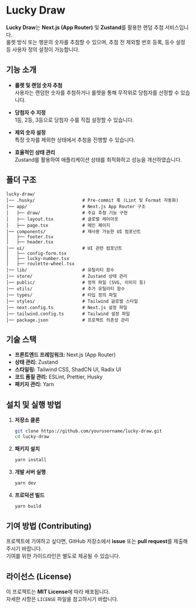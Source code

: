 # Lucky Draw

**Lucky Draw**는 **Next.js (App Router)** 및 **Zustand**를 활용한 랜덤 추첨 서비스입니다.  
룰렛 방식 또는 행운의 숫자를 추첨할 수 있으며, 추첨 전 제외할 번호 등록, 등수 설정 등 사용자 정의 설정이 가능합니다.

## 기능 소개

- **룰렛 및 랜덤 숫자 추첨**  
  사용자는 랜덤한 숫자를 추첨하거나 룰렛을 통해 무작위로 당첨자를 선정할 수 있습니다.  

- **당첨자 수 지정**  
  1등, 2등, 3등으로 당첨자 수를 직접 설정할 수 있습니다.  

- **제외 숫자 설정**  
  특정 숫자를 제외한 상태에서 추첨을 진행할 수 있습니다.  

- **효율적인 상태 관리**  
  Zustand를 활용하여 애플리케이션 상태를 최적화하고 성능을 개선하였습니다.  

## 폴더 구조

```
lucky-draw/
│── .husky/                  # Pre-commit 훅 (Lint 및 Format 자동화)
│── app/                     # Next.js App Router 구조
│   ├── draw/                # 주요 추첨 기능 구현
│   ├── layout.tsx           # 글로벌 레이아웃
│   ├── page.tsx             # 메인 페이지
│── components/              # 재사용 가능한 UI 컴포넌트
│   ├── footer.tsx
│   ├── header.tsx
│── ui/                      # UI 관련 컴포넌트
│   ├── config-form.tsx
│   ├── lucky-number.tsx
│   ├── roulette-wheel.tsx
│── lib/                     # 유틸리티 함수
│── store/                   # Zustand 상태 관리
│── public/                  # 정적 파일 (SVG, 이미지 등)
│── utils/                   # 추가 유틸리티 함수
│── types/                   # 타입 정의 파일
│── styles/                  # Tailwind 글로벌 스타일
│── next.config.ts           # Next.js 설정 파일
│── tailwind.config.ts       # Tailwind 설정 파일
│── package.json             # 프로젝트 의존성 관리
```

## 기술 스택

- **프론트엔드 프레임워크:** Next.js (App Router)  
- **상태 관리:** Zustand  
- **스타일링:** Tailwind CSS, ShadCN UI, Radix UI  
- **코드 품질 관리:** ESLint, Prettier, Husky  
- **패키지 관리:** Yarn  

## 설치 및 실행 방법

1. **저장소 클론**
   ```sh
   git clone https://github.com/yourusername/lucky-draw.git
   cd lucky-draw
   ```

2. **패키지 설치**
   ```sh
   yarn install
   ```

3. **개발 서버 실행**
   ```sh
   yarn dev
   ```

4. **프로덕션 빌드**
   ```sh
   yarn build
   ```

## 기여 방법 (Contributing)

프로젝트에 기여하고 싶다면, GitHub 저장소에서 **issue** 또는 **pull request**를 제출해주시기 바랍니다.  
기여를 위한 가이드라인은 별도로 제공될 수 있습니다.

## 라이선스 (License)

이 프로젝트는 **MIT License**에 따라 배포됩니다.  
자세한 사항은 `LICENSE` 파일을 참고하시기 바랍니다.